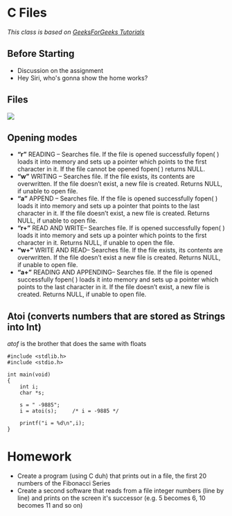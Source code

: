 # C Files
*This class is based on  [GeeksForGeeks Tutorials](https://www.geeksforgeeks.org/basics-file-handling-c/)*

## Before Starting

- Discussion on the assignment
- Hey Siri, who's gonna show the home works?




## Files
![](https://media.geeksforgeeks.org/wp-content/uploads/File-functions.jpg)

## Opening modes
* **“r”** READING – Searches file. If the file is opened successfully fopen( ) loads it into memory and sets up a pointer which points to the first character in it. If the file cannot be opened fopen( ) returns NULL.
* **“w”** WRITING – Searches file. If the file exists, its contents are overwritten. If the file doesn’t exist, a new file is created. Returns NULL, if unable to open file.
* **“a”** APPEND – Searches file. If the file is opened successfully fopen( ) loads it into memory and sets up a pointer that points to the last character in it. If the file doesn’t exist, a new file is created. Returns NULL, if unable to open file.
* **“r+”** READ AND WRITE– Searches file. If is opened successfully fopen( ) loads it into memory and sets up a pointer which points to the first character in it. Returns NULL, if unable to open the file.
* **“w+”** WRITE AND READ– Searches file. If the file exists, its contents are overwritten. If the file doesn’t exist a new file is created. Returns NULL, if unable to open file.
* **“a+”** READING AND APPENDING– Searches file. If the file is opened successfully fopen( ) loads it into memory and sets up a pointer which points to the last character in it. If the file doesn’t exist, a new file is created. Returns NULL, if unable to open file.


## Atoi (converts numbers that are stored as Strings into Int)

*atof* is the brother that does the same with floats

    #include <stdlib.h>
    #include <stdio.h>

    int main(void)
    {
        int i;
        char *s;

        s = " -9885";
        i = atoi(s);     /* i = -9885 */

        printf("i = %d\n",i);
    }

# Homework

* Create a program (using C duh) that prints out in a file, the first 20 numbers of the Fibonacci Series
* Create a second software that reads from a file integer numbers (line by line) and prints on the screen it's successor (e.g. 5 becomes 6, 10 becomes 11 and so on)
